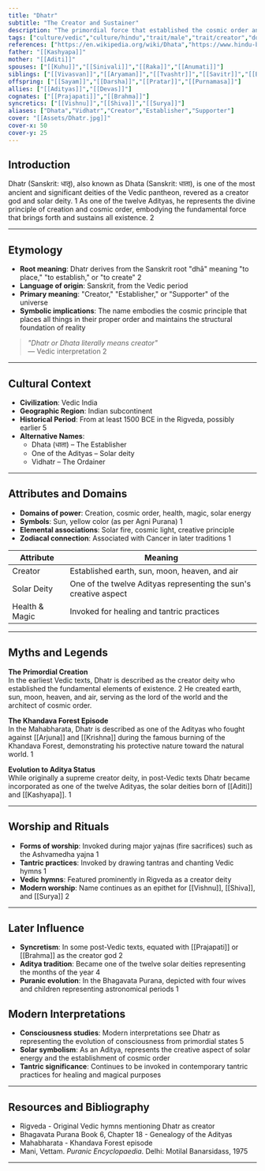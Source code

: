 ```yaml
---
title: "Dhatr"
subtitle: "The Creator and Sustainer"
description: "The primordial force that established the cosmic order and brought forth all existence"
tags: ["culture/vedic","culture/hindu","trait/male","trait/creator","domain/sun","trait/aditya","domain/creation","domain/health","domain/magic"]
references: ["https://en.wikipedia.org/wiki/Dhata","https://www.hindu-blog.com/2015/09/dhatr-vedic-god-about-dhata-or-dhatr.html","https://en.wikipedia.org/wiki/%C4%80dityas","https://mastermindcontent.co.uk/who-are-the-12-adityas-in-hindu-mythology/","https://www.wisdomlib.org/definition/dhatri"]
father: "[[Kashyapa]]"
mother: "[[Aditi]]"
spouses: ["[[Kuhu]]","[[Sinivali]]","[[Raka]]","[[Anumati]]"]
siblings: ["[[Vivasvan]]","[[Aryaman]]","[[Tvashtr]]","[[Savitr]]","[[Bhaga]]","[[Mitra]]","[[Varuna]]","[[Amsha]]","[[Pushan]]","[[Indra]]","[[Vishnu]]"]
offspring: ["[[Sayam]]","[[Darsha]]","[[Pratar]]","[[Purnamasa]]"]
allies: ["[[Adityas]]","[[Devas]]"]
cognates: ["[[Prajapati]]","[[Brahma]]"]
syncretics: ["[[Vishnu]]","[[Shiva]]","[[Surya]]"]
aliases: ["Dhata","Vidhatr","Creator","Establisher","Supporter"]
cover: "[[Assets/Dhatr.jpg]]"
cover-x: 50
cover-y: 25
---
```

## Introduction

Dhatr (Sanskrit: धातृ), also known as Dhata (Sanskrit: धाता), is one of the most ancient and significant deities of the Vedic pantheon, revered as a creator god and solar deity. <mcreference link="https://en.wikipedia.org/wiki/Dhata" index="1">1</mcreference> As one of the twelve Adityas, he represents the divine principle of creation and cosmic order, embodying the fundamental force that brings forth and sustains all existence. <mcreference link="https://www.hindu-blog.com/2015/09/dhatr-vedic-god-about-dhata-or-dhatr.html" index="2">2</mcreference>

---

## Etymology

- **Root meaning**: Dhatr derives from the Sanskrit root "dhā" meaning "to place," "to establish," or "to create" <mcreference link="https://www.hindu-blog.com/2015/09/dhatr-vedic-god-about-dhata-or-dhatr.html" index="2">2</mcreference>
- **Language of origin**: Sanskrit, from the Vedic period
- **Primary meaning**: "Creator," "Establisher," or "Supporter" of the universe
- **Symbolic implications**: The name embodies the cosmic principle that places all things in their proper order and maintains the structural foundation of reality

> _"Dhatr or Dhata literally means creator"_  
> — Vedic interpretation <mcreference link="https://www.hindu-blog.com/2015/09/dhatr-vedic-god-about-dhata-or-dhatr.html" index="2">2</mcreference>

---

## Cultural Context

- **Civilization**: Vedic India
- **Geographic Region**: Indian subcontinent
- **Historical Period**: From at least 1500 BCE in the Rigveda, possibly earlier <mcreference link="https://mastermindcontent.co.uk/who-are-the-12-adityas-in-hindu-mythology/" index="5">5</mcreference>
- **Alternative Names**:
  - Dhata (धाता) – The Establisher
  - One of the Adityas – Solar deity
  - Vidhatr – The Ordainer

---

## Attributes and Domains

- **Domains of power**: Creation, cosmic order, health, magic, solar energy
- **Symbols**: Sun, yellow color (as per Agni Purana) <mcreference link="https://en.wikipedia.org/wiki/Dhata" index="1">1</mcreference>
- **Elemental associations**: Solar fire, cosmic light, creative principle
- **Zodiacal connection**: Associated with Cancer in later traditions <mcreference link="https://en.wikipedia.org/wiki/Dhata" index="1">1</mcreference>

| Attribute       | Meaning                        |
|----------------|---------------------------------|
| Creator         | Established earth, sun, moon, heaven, and air |
| Solar Deity     | One of the twelve Adityas representing the sun's creative aspect |
| Health & Magic  | Invoked for healing and tantric practices |

---

## Myths and Legends

**The Primordial Creation**  
In the earliest Vedic texts, Dhatr is described as the creator deity who established the fundamental elements of existence. <mcreference link="https://www.hindu-blog.com/2015/09/dhatr-vedic-god-about-dhata-or-dhatr.html" index="2">2</mcreference> He created earth, sun, moon, heaven, and air, serving as the lord of the world and the architect of cosmic order.

**The Khandava Forest Episode**  
In the Mahabharata, Dhatr is described as one of the Adityas who fought against [[Arjuna]] and [[Krishna]] during the famous burning of the Khandava Forest, demonstrating his protective nature toward the natural world. <mcreference link="https://en.wikipedia.org/wiki/Dhata" index="1">1</mcreference>

**Evolution to Aditya Status**  
While originally a supreme creator deity, in post-Vedic texts Dhatr became incorporated as one of the twelve Adityas, the solar deities born of [[Aditi]] and [[Kashyapa]]. <mcreference link="https://en.wikipedia.org/wiki/Dhata" index="1">1</mcreference>

---

## Worship and Rituals

- **Forms of worship**: Invoked during major yajnas (fire sacrifices) such as the Ashvamedha yajna <mcreference link="https://en.wikipedia.org/wiki/Dhata" index="1">1</mcreference>
- **Tantric practices**: Invoked by drawing tantras and chanting Vedic hymns <mcreference link="https://en.wikipedia.org/wiki/Dhata" index="1">1</mcreference>
- **Vedic hymns**: Featured prominently in Rigveda as a creator deity
- **Modern worship**: Name continues as an epithet for [[Vishnu]], [[Shiva]], and [[Surya]] <mcreference link="https://www.hindu-blog.com/2015/09/dhatr-vedic-god-about-dhata-or-dhatr.html" index="2">2</mcreference>

---

## Later Influence

- **Syncretism**: In some post-Vedic texts, equated with [[Prajapati]] or [[Brahma]] as the creator god <mcreference link="https://www.hindu-blog.com/2015/09/dhatr-vedic-god-about-dhata-or-dhatr.html" index="2">2</mcreference>
- **Aditya tradition**: Became one of the twelve solar deities representing the months of the year <mcreference link="https://en.wikipedia.org/wiki/%C4%80dityas" index="4">4</mcreference>
- **Puranic evolution**: In the Bhagavata Purana, depicted with four wives and children representing astronomical periods <mcreference link="https://en.wikipedia.org/wiki/Dhata" index="1">1</mcreference>

## Modern Interpretations

- **Consciousness studies**: Modern interpretations see Dhatr as representing the evolution of consciousness from primordial states <mcreference link="https://mastermindcontent.co.uk/who-are-the-12-adityas-in-hindu-mythology/" index="5">5</mcreference>
- **Solar symbolism**: As an Aditya, represents the creative aspect of solar energy and the establishment of cosmic order
- **Tantric significance**: Continues to be invoked in contemporary tantric practices for healing and magical purposes

---

## Resources and Bibliography

- Rigveda - Original Vedic hymns mentioning Dhatr as creator
- Bhagavata Purana Book 6, Chapter 18 - Genealogy of the Adityas
- Mahabharata - Khandava Forest episode
- Mani, Vettam. *Puranic Encyclopaedia*. Delhi: Motilal Banarsidass, 1975

---